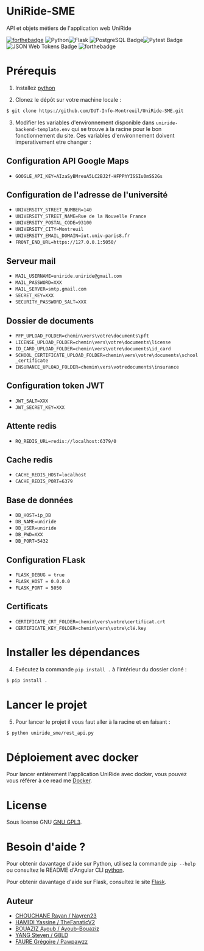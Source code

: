 # UniRide-SME
API et objets métiers de l'application web UniRide

[![forthebadge](https://forthebadge.com/images/badges/built-with-love.svg)](http://forthebadge.com) ![Python](https://img.shields.io/badge/python-3670A0?style=for-the-badge&logo=python&logoColor=ffdd54)![Flask](https://img.shields.io/badge/flask-%23000.svg?style=for-the-badge&logo=flask&logoColor=white) ![PostgreSQL Badge](https://img.shields.io/badge/PostgreSQL-4169E1?logo=postgresql&logoColor=fff&style=for-the-badge)![Pytest Badge](https://img.shields.io/badge/Pytest-0A9EDC?logo=pytest&logoColor=fff&style=for-the-badge)
![JSON Web Tokens Badge](https://img.shields.io/badge/JSON%20Web%20Tokens-000?logo=jsonwebtokens&logoColor=fff&style=for-the-badge)
![forthebadge](https://forthebadge.com/images/badges/built-by-developers.svg) 

# Prérequis

1. Installez [python](https://www.python.org/downloads/)

2. Clonez le dépôt sur votre machine locale :
```bash
$ git clone https://github.com/DUT-Info-Montreuil/UniRide-SME.git
```

3. Modifier les variables d'environnement disponible dans `uniride-backend-template.env` qui se trouve à la racine pour le bon fonctionnement du site.
   Ces variables d'environnement doivent imperativement etre changer :
   
  ## Configuration API Google Maps 
  - `GOOGLE_API_KEY=AIzaSyBMreuA5LC2BJ2f-HFPPhYISSIu0mSS2Gs`
  
  ## Configuration de l'adresse de l'université
  - `UNIVERSITY_STREET_NUMBER=140`
  - `UNIVERSITY_STREET_NAME=Rue de la Nouvelle France`
  - `UNIVERSITY_POSTAL_CODE=93100`
  - `UNIVERSITY_CITY=Montreuil`
  - `UNIVERSITY_EMAIL_DOMAIN=iut.univ-paris8.fr`
  - `FRONT_END_URL=https://127.0.0.1:5050/`
  
  ## Serveur mail
  - `MAIL_USERNAME=uniride.uniride@gmail.com `
  - `MAIL_PASSWORD=XXX`
  - `MAIL_SERVER=smtp.gmail.com`
  - `SECRET_KEY=XXX`
  - `SECURITY_PASSWORD_SALT=XXX`
  
  ## Dossier de documents
  - `PFP_UPLOAD_FOLDER=chemin\vers\votre\documents\pft`
  - `LICENSE_UPLOAD_FOLDER=chemin\vers\votre\documents\license`
  - `ID_CARD_UPLOAD_FOLDER=chemin\vers\votre\documents\id_card`
  - `SCHOOL_CERTIFICATE_UPLOAD_FOLDER=chemin\vers\votre\documents\school_certificate`
  - `INSURANCE_UPLOAD_FOLDER=chemin\vers\votredocuments\insurance`
  
  ## Configuration token JWT
  - `JWT_SALT=XXX`
  - `JWT_SECRET_KEY=XXX`
  
  
  ## Attente redis
  - `RQ_REDIS_URL=redis://localhost:6379/0 `
  
  ## Cache redis
  - `CACHE_REDIS_HOST=localhost`
  - `CACHE_REDIS_PORT=6379`
  
  ## Base de données
  - `DB_HOST=ip_DB`
  - `DB_NAME=uniride`
  - `DB_USER=uniride`
  - `DB_PWD=XXX`
  - `DB_PORT=5432`
  
  ## Configuration FLask 
  - `FLASK_DEBUG = true`
  - `FLASK_HOST = 0.0.0.0`
  - `FLASK_PORT = 5050`
    
  ## Certificats
  - `CERTIFICATE_CRT_FOLDER=chemin\vers\votre\certificat.crt`
  - `CERTIFICATE_KEY_FOLDER=chemin\vers\votre\clé.key`
   



# Installer les dépendances 
4. Exécutez la commande `pip install .` à l'intérieur du dossier cloné :
```bash
$ pip install .
```

# Lancer le projet
5. Pour lancer le projet il vous faut aller à la racine et en faisant :
```bash
$ python uniride_sme/rest_api.py
```

# Déploiement avec docker 
Pour lancer entièrement l'application UniRide avec docker, vous pouvez vous référer à ce read me [Docker](https://github.com/DUT-Info-Montreuil/UniRide-DEPLOYMENT/blob/main/README.md).

# License
Sous license GNU [GNU GPL3](https://opensource.org/license/gpl-3-0/).

# Besoin d'aide ?
Pour obtenir davantage d'aide sur Python, utilisez la commande `pip --help` ou consultez le README d'Angular CLI [python](https://github.com/python/mypy/blob/master/README.md).

Pour obtenir davantage d'aide sur Flask, consultez le site [Flask](https://flask.palletsprojects.com/en/3.0.x/).

## Auteur
- [CHOUCHANE Rayan / Nayren23](https://github.com/Nayren23)
- [HAMIDI Yassine / TheFanaticV2](https://github.com/TheFanaticV2)
- [BOUAZIZ Ayoub / Ayoub-Bouaziz](https://github.com/Ayoub-Bouaziz)
- [YANG Steven / G8LD](https://github.com/G8LD)
- [FAURE Grégoire / Pawpawzz](https://github.com/Pawpawzz)

